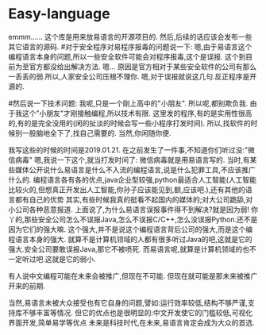 # Easy-language
emmm......
这个库是用来放易语言的开源项目的.
然后,后续的话应该会发布一些其它语言的源码.
#对于安全程序对易程序报毒的问题说一下:
嗯,由于易语言这个编程语言本身的问题,所以一些安全软件可能会对程序报毒,这个是误报.
这个到目前为至官方都没给出解决方法.
嗯...
原因是官方相对于某些安全软件的公司有那么一丢丢的弱.所以,人家安全公司压根不理你.
嗯,对于误报就说这几句.反正程序是开源的.

#然后说一下技术问题:
我呢,只是一个刚上高中的"小朋友".
所以呢,都别欺负我.
由于我这个"小朋友"才刚接触编程,所以技术有限.
这里发的程序,有的是实用性很高的,有的是完全没用的(闲的扯淡的时候会写一些小程序打发时间).
所以,找软件的时候别一股脑地全下了,找自己需要的.
当然,你闲随你便.

我写这些的时候的时间是2019.01.21.
在之前发生了一件事,不知道你们听过没:"微信病毒"
嗯,我说一下这个,就当打发时间了:
微信病毒就是用易语言写的.
当时,有某些媒体公开说什么易语言是什么不入流的编程语言,说是什么犯罪工具,不应该推广什么的.
编程语言各有各的优点,java企业型较强,python最适合人工智能(人工智能比较火的,但想真正开发出人工智能,你孙子应该能见到,额,应该吧.),还有其他的语言都有自己的优势
其实,有些时候我真的挺看不起国内的媒体的;对大公司跪舔,对小公司各种恶意报道.
上面说了,为什么易语言误报事件得不到解决?就是因为弱!
你丫的,那些安全公司怎么不误报Java,怎么不误报C/C++,怎么没误报Python.还不是因为它们的强大嘛.
这个强大,并不是说这个编程语言背后公司的强大,而是这个编程语言本身的强大.
就算不是计算机领域的人都有很多听过Java的吧,这就是它的强大.安全公司要敢误报Java,那它不被喷死.
而易语言呢,就算是计算机领域的也不一定听过吧.这就是它的弱小.

有人说中文编程可能在未来会被推广,但现在不可能.
但现在就可能是那未来被推广开来的前期.

当然,易语言未被大众接受也有它自身的问题,譬如:运行效率较低,结构不够严谨,支持库不够丰富等情况.
但它的优点也是很明显的:中文开发使它的门槛较低,可视化界面开发,简单易学等优点
未来是科技时代,在未来,易语言肯定会成为大众的首选.

